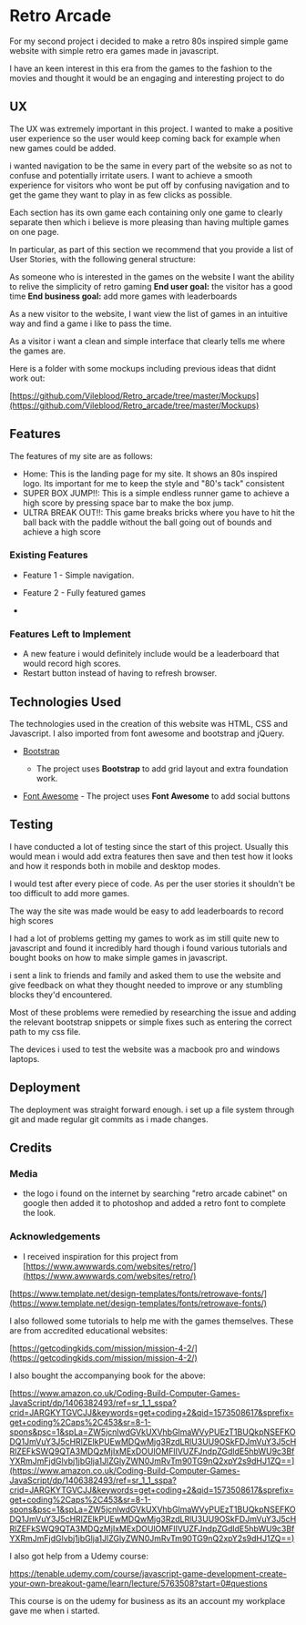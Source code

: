 


# Retro Arcade

For my second project i decided to make a retro 80s inspired simple game website with simple retro era games made in javascript.

I have an keen interest in this era from the games to the fashion to the movies and thought it would be an engaging and interesting project to do


## UX
The UX was extremely important in this project. I wanted to make a positive user experience so the user would keep coming back for example when new games could be added.

i wanted navigation to be the same in every part of the website so as not to confuse and potentially irritate users. I want to achieve a smooth experience for visitors who wont be put off by confusing navigation and to get the game they want to play in as few clicks as possible.

Each section has its own game each containing only one game to clearly separate then which i believe is more pleasing than having multiple games on one page.


In particular, as part of this section we recommend that you provide a list of User Stories, with the following general structure:

As someone who is interested in the games on the website I want the ability to relive the simplicity of retro gaming **End user goal:** the visitor has a good time **End business goal:** add more games with leaderboards 

As a new visitor to the website, I want view the list of games in an intuitive way and find a game i like to pass the time.

As a visitor i want a clean and simple interface that clearly tells me where the games are.

Here is a folder with some mockups including previous ideas that didnt work out:

[https://github.com/Vileblood/Retro_arcade/tree/master/Mockups](https://github.com/Vileblood/Retro_arcade/tree/master/Mockups)

## Features

The features of my site are as follows:

- Home: This is the landing page for my site. It shows an 80s inspired logo. Its important for me to keep the style and "80's tack" consistent
- SUPER BOX JUMP!!: This is a simple endless runner game to achieve a high score by pressing space bar to make the box jump.
- ULTRA BREAK OUT!!: This game breaks bricks where you have to hit the ball back with the paddle without the ball going out of bounds and achieve a high score


### Existing Features

-   Feature 1 - Simple navigation. 
-   Feature 2 - Fully featured games



- 
### Features Left to Implement

- A new feature i would definitely include would be a leaderboard that would record high scores.
- Restart button instead of having to refresh browser.

## Technologies Used

The technologies used in the creation of this website was HTML, CSS and Javascript. I also imported from font awesome and bootstrap and jQuery.

-   [Bootstrap](https://getbootstrap.com/)
    -   The project uses  **Bootstrap**  to add grid layout and extra foundation work.

- [Font Awesome](https://fontawesome.com/)
       -   The project uses  **Font Awesome**  to add social buttons 
          
## Testing

I have conducted a lot of testing since the start of this project. Usually this would mean i would add extra features then save and then test how it looks and how it responds both in mobile and desktop modes.

I would test after every piece of code. As per the user stories it shouldn't be too difficult to add more games.

The way the site was made would be 
easy to add leaderboards to record high scores


I had a lot of problems getting my games to work as im still quite new to javascript and found it incredibly hard though i found various tutorials and bought books on how to make simple games in javascript.

i sent a link to friends and family and asked them to use the website and give feedback on what they thought needed to improve or any stumbling blocks they'd encountered.

Most of these problems were remedied by researching the issue and adding the relevant bootstrap snippets or simple fixes such as entering the correct path to my css file.

The devices i used to test the website was a macbook pro and windows laptops.



## Deployment

The deployment was straight forward enough. i set up a file system through git and made regular git commits as i made changes.




## Credits


### Media

-   the logo i found on the internet by searching "retro arcade cabinet" on google then added it to photoshop and added a retro font to complete the look.

### Acknowledgements

-   I received inspiration for this project from [https://www.awwwards.com/websites/retro/](https://www.awwwards.com/websites/retro/)

[https://www.template.net/design-templates/fonts/retrowave-fonts/](https://www.template.net/design-templates/fonts/retrowave-fonts/)

I also followed some tutorials to help me with the games themselves. These are from accredited educational websites:

[https://getcodingkids.com/mission/mission-4-2/](https://getcodingkids.com/mission/mission-4-2/)

I also bought the accompanying book for the above:

[https://www.amazon.co.uk/Coding-Build-Computer-Games-JavaScript/dp/1406382493/ref=sr_1_1_sspa?crid=JARGKYTGVCJJ&keywords=get+coding+2&qid=1573508617&sprefix=get+coding%2Caps%2C453&sr=8-1-spons&psc=1&spLa=ZW5jcnlwdGVkUXVhbGlmaWVyPUEzT1BUQkpNSEFKODQ1JmVuY3J5cHRlZElkPUEwMDQwMjg3RzdLRlU3UU9OSkFDJmVuY3J5cHRlZEFkSWQ9QTA3MDQzMjIxMExDOUlOMFlIVUZFJndpZGdldE5hbWU9c3BfYXRmJmFjdGlvbj1jbGlja1JlZGlyZWN0JmRvTm90TG9nQ2xpY2s9dHJ1ZQ==](https://www.amazon.co.uk/Coding-Build-Computer-Games-JavaScript/dp/1406382493/ref=sr_1_1_sspa?crid=JARGKYTGVCJJ&keywords=get+coding+2&qid=1573508617&sprefix=get+coding%2Caps%2C453&sr=8-1-spons&psc=1&spLa=ZW5jcnlwdGVkUXVhbGlmaWVyPUEzT1BUQkpNSEFKODQ1JmVuY3J5cHRlZElkPUEwMDQwMjg3RzdLRlU3UU9OSkFDJmVuY3J5cHRlZEFkSWQ9QTA3MDQzMjIxMExDOUlOMFlIVUZFJndpZGdldE5hbWU9c3BfYXRmJmFjdGlvbj1jbGlja1JlZGlyZWN0JmRvTm90TG9nQ2xpY2s9dHJ1ZQ==)

I also got help from a Udemy course:

https://tenable.udemy.com/course/javascript-game-development-create-your-own-breakout-game/learn/lecture/5763508?start=0#questions

This course is on the udemy for business as its an account my workplace gave me when i started.

<!--stackedit_data:
eyJoaXN0b3J5IjpbLTMxNDYyMTIyNF19
-->